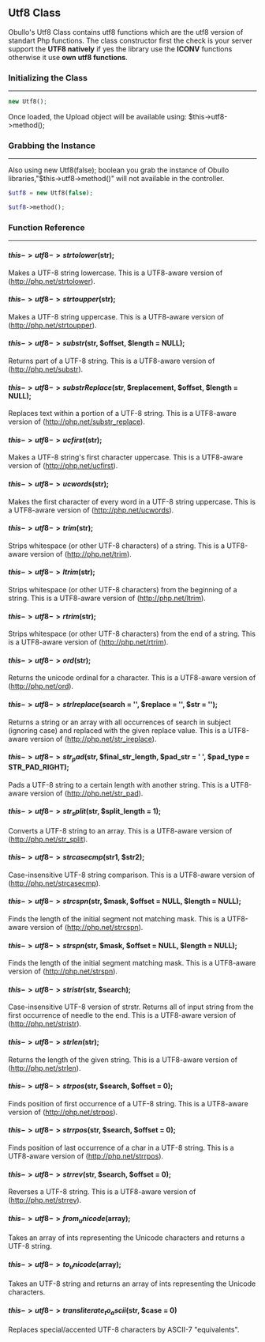 ## Utf8 Class

Obullo's Utf8 Class contains utf8 functions which are the utf8 version of standart Php functions. The class constructor first the check is your server support the <strong>UTF8 natively</strong> if yes the library use the **ICONV** functions otherwise it use **own utf8 functions**.

### Initializing the Class

-------

```php
new Utf8();
```

Once loaded, the Upload object will be available using: $this->utf8->method();

### Grabbing the Instance

----

Also using new Utf8(false); boolean you grab the instance of Obullo libraries,"$this->utf8->method()" will not available in the controller.

```php
$utf8 = new Utf8(false);

$utf8->method();
```

### Function Reference

------


#### $this->utf8->strtolower($str);

Makes a UTF-8 string lowercase. This is a UTF8-aware version of (http://php.net/strtolower).

#### $this->utf8->strtoupper($str);

Makes a UTF-8 string uppercase. This is a UTF8-aware version of (http://php.net/strtoupper).

#### $this->utf8->substr($str, $offset, $length = NULL);

Returns part of a UTF-8 string. This is a UTF8-aware version of (http://php.net/substr).

#### $this->utf8->substrReplace($str, $replacement, $offset, $length = NULL);

Replaces text within a portion of a UTF-8 string. This is a UTF8-aware version of (http://php.net/substr_replace).

#### $this->utf8->ucfirst($str);

Makes a UTF-8 string's first character uppercase. This is a UTF8-aware version of (http://php.net/ucfirst).

#### $this->utf8->ucwords($str);

Makes the first character of every word in a UTF-8 string uppercase. This is a UTF8-aware version of (http://php.net/ucwords).

#### $this->utf8->trim($str);

Strips whitespace (or other UTF-8 characters) of a string. This is a UTF8-aware version of (http://php.net/trim).

#### $this->utf8->ltrim($str);

Strips whitespace (or other UTF-8 characters) from the beginning of a string. This is a UTF8-aware version of (http://php.net/ltrim).

#### $this->utf8->rtrim($str);

Strips whitespace (or other UTF-8 characters) from the end of a string. This is a UTF8-aware version of (http://php.net/rtrim).
#### $this->utf8->ord($str);

Returns the unicode ordinal for a character. This is a UTF8-aware version of (http://php.net/ord).

#### $this->utf8->strIreplace($search = '', $replace = '', $str = '');

Returns a string or an array with all occurrences of search in subject (ignoring case) and replaced with the given replace value. This is a UTF8-aware version of (http://php.net/str_ireplace).

#### $this->utf8->str_pad($str, $final_str_length, $pad_str = ' ', $pad_type = STR_PAD_RIGHT);

Pads a UTF-8 string to a certain length with another string. This is a UTF8-aware version of (http://php.net/str_pad).

#### $this->utf8->str_split($str, $split_length = 1);

Converts a UTF-8 string to an array. This is a UTF8-aware version of (http://php.net/str_split).

#### $this->utf8->strcasecmp($str1, $str2);

Case-insensitive UTF-8 string comparison. This is a UTF8-aware version of (http://php.net/strcasecmp).

#### $this->utf8->strcspn($str, $mask, $offset = NULL, $length = NULL);

Finds the length of the initial segment not matching mask. This is a UTF8-aware version of (http://php.net/strcspn).

#### $this->utf8->strspn($str, $mask, $offset = NULL, $length = NULL);

Finds the length of the initial segment matching mask. This is a UTF8-aware version of (http://php.net/strspn).

#### $this->utf8->stristr($str, $search);

Case-insensitive UTF-8 version of strstr. Returns all of input string from the first occurrence of needle to the end. This is a UTF8-aware version of (http://php.net/stristr).

#### $this->utf8->strlen($str);

Returns the length of the given string. This is a UTF8-aware version of (http://php.net/strlen).

#### $this->utf8->strpos($str, $search, $offset = 0);

Finds position of first occurrence of a UTF-8 string. This is a UTF8-aware version of (http://php.net/strpos).

#### $this->utf8->strrpos($str, $search, $offset = 0);

Finds position of last occurrence of a char in a UTF-8 string. This is a UTF8-aware version of (http://php.net/strrpos).

#### $this->utf8->strrev($str, $search, $offset = 0);

Reverses a UTF-8 string. This is a UTF8-aware version of (http://php.net/strrev).

#### $this->utf8->from_unicode($array);

Takes an array of ints representing the Unicode characters and returns a UTF-8 string.

#### $this->utf8->to_unicode($array);

Takes an UTF-8 string and returns an array of ints representing the Unicode characters.

#### $this->utf8->transliterate_to_ascii($str, $case = 0)

Replaces special/accented UTF-8 characters by ASCII-7 "equivalents".